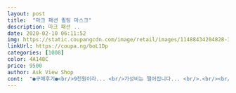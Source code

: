 ```yaml
---
layout: post 
title:  "마크 패션 퀼팅 마스크" 
description: 마크 패션 ..
date: 2020-02-10 06:11:52 
img: https://static.coupangcdn.com/image/retail/images/11488434204828-3fcb868c-343d-407d-9954-47a0c22886b8.jpg 
linkUrl: https://coupa.ng/boL1Dp 
categories: [1008] 
color: 4A148C 
price: 9500 
author: Ask View Shop 
cont:  "●구매후기●<br/>9천원이라... <br/>가성비는 떨어집니다... <br/>.<br/><br/>겉부분 원단이 완전면은 아니라서 어느정도는 괜찮을것같기도하구요.<br/><br/>구매하였습니다.<br/><br/>그닥 추천은 안하고싶습니다.<br/><br/>그래서 답답하지는 않구요.<br/><br/>근데... <br/>가격이 좀 잇어요... <br/>잘생각해보셔요ㅋㅋ<br/>나중에 그냥 착용하고 다녀도 괜찮을 정도의 디자인이네요ㅋㅋ<br/>레자재질도 아니고 해서 세탁해도 망가짐이나 이런기 없어서 5점줬습니다ㅋㅋㅋ<br/>마스크 품귀현상으로 나중에라도 안되면 면으로라도 사용할까 싶어서<br/>마스크라는 자체의 제품이 그렇게 비싼게 아닌데.<br/>.<br/><br/>면마스크든 뭐든 요즘에는 구매하기 어려워서 비싸도 구매했지만... <br/><br/>사이즈는 뭐라고 해야할까... <br/>.<br/>약국에 파는거랑 비슷한거 같아요;;;<br/>성능이 미지수 인지랑 아직 구매는 안하고있네요ㅋㅋㅋ<br/>안에 교체 할수있는 필터는 아직 못찾았네요<br/>안에 필터 넣을수 있게 공간도 있고 디자인도 흠잡을곳 없이 이쁘네요ㅋㅋ<br/>약간 헐거워요.<br/> 제가 얼굴이 작은편이 아닌데... <br/>.<br/><br/>없을때 급하게 사용할려고 구매 했어요ㅋㅋㅋ<br/>여튼<br/>여튼 코로나가 끝나도 계속 사용할만큼  디자인이 다햇어요ㅋㅋㅋ<br/>옵션으로 필터랑 같이 판매하면 더 좋았을것 같다는 생각이 드네요.<br/><br/>이제품은 디자인이 다했어요ㅋㅋㅋ<br/>재구매품이네요ㅋㅋㅋㅋ<br/>저는 이제품에 마스크 귀걸이 잘라서 넣어서 알콜 뿌리면서 사용함니다ㅋㅋ<br/>전에는 별점 3점이었는데 이번에는 5점입니다ㅋㅋㅋ<br/>제 입으로 말하긴 좀 그렇치만 얼굴이 좀 작은편이라서 뭐든 맞는 편이라 사이즈에 관해서 말씀드릴수가 없네요<br/>착용감은 좋아요.<br/><br/>참고하셔요ㅋㅋ<br/>코로나 때문에 사시는분들 많으실텐데<br/>코로나가 유행하면서 일회용 kf94이런 마스크 사용하다가<br/>쿠팡에서 한지필터인가... <br/>그런거는 있던데... <br/>.<br/><br/>하지만 디자인면에서 완전 좋아요ㅎㅎ디자인은 후회안합니다ㅋㅋㅋ<br/>핵추천드립니다ㅋㅋㅋ<br/>후기 보시고 구매 결정해주세요~<br/>후기끄읏;;;<br/>후기쓰는 신군입니다!!!!<br/>" 
---
```

